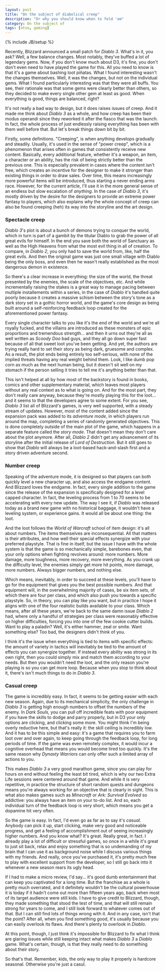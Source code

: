 ```yaml
---
layout: post
title: "On the subject of diabolical creep"
description: "Or why you should know when to fold 'em"
category: On the subject of
tags: [otso, gaming]
---
```

{% include JB/setup %}

Recently, Blizzard announced a small patch for _Diablo 3_. What's in it, you ask? Well, a few balance changes. Most notably, they've buffed a lot of legendary gems. Now, if you don't know much about D3, it's fine, you don't don't even need to have played the game for this. All you need to know is that it's a game about bashing loot piñatas. What I found interesting wasn't the changes themselves. Well, it was the changes, but not on the individual gems. What I found particularly interesting was that they were all buffs. You see, their rationale was that some gems were clearly better than others, so they decided to make every single other gem at least as good. When everything is good, things are balanced, right?

It's not really a bad way to design, but it does raises issues of creep. And it made me think about _Diablo 3_ as a whole, and how creep has been their modus operandi since they reworked it after the fiasco that was the launch. In fact, the whole process of just endlessly raising everything has been with them well before that. But let's break things down bit by bit.

<!-- more -->

Firstly, some definitions. "Creeping", is when anything develops gradually and steadily. Usually, it's used in the sense of "power creep", which is a phenomenon that arises often in games that consistently receive new content. Basically, every additional feature, whether it's a weapon, an item, a character or an ability, has the risk of being strictly better than the previous one. This is especially prevalent in cases where the content isn't free, which creates an incentive for the designer to make it stronger than existing things in order to draw sales. Over time, this means increasingly more powerful items will be introduced, thus starting a never ending arms race. However, for the current article, I'll use it in the more general sense of an endless but slow escalation of _anything_. In the case of _Diablo 3_, it's mostly driven by the desire for the designers to provide an extreme power fantasy to players, which also explains why the whole concept of creep can also be found creeping (heh) its way into the storyline and the art design. 

### Spectacle creep

_Diablo 3_'s plot is about a bunch of demons trying to conquer the world, which in turn is part of a gambit by the titular Diablo to grab the power of all great evils for himself. In the end you save both the world of Sanctuary as well as the High Heavens from what the most evil thing in all of creation. To compare, in _Diablo 2_, you only had to save the world from, like, half the great evils. And then the original game was just one small village with Diablo being the only boss, and even then he wasn't really established as the most dangerous demon in existence.

So there's a clear increase in everything: the size of the world, the threat presented by the enemies, the scale of the objectives, etc. And while incrementally raising the stakes is a great way to manage pacing between multiple installements within a series, in the case of _Diablo_ it's handled quite poorly because it creates a massive schism between the story's tone as a dark story set in a gothic horror world, and the game's core design as being built around a self-reinforcing feedback loop created for the aforementioned power fantasy.

Every single character talks to you like it's the end of the world and we're all royally fucked, and the villains are introduced as these monsters of epic proportions and tremendous strength... and then it urns out they're all as well written as _Scoody Doo_ bad guys, and they all go down super fast because of all that sweet loot you've been getting. And yet, the authors are trying really hard to set their story as being dark, gruesome and complex. As a result, the plot ends being entirely too self-serious, with none of the implied threats having any real weight behind them. Look, I like dumb pop corn as much as the next human being, but it doesn't sit well on my stomach if the person selling it tries to tell me it's anything better than that.

This isn't helped at all by how most of the backstory is found in books, comics and other supplementary material, which leaves most players without any real context as to what is going on. And for the most part, they don't really care anyway, because they're mostly playing this for the loot... and it seems to that the developers agree to some extent. For you see, _Diablo 3_ list all of Blizzard's games, is very well supported, with a steady stream of updates. However, most of the content added since the expansion pack was added to its _adventure mode_, in which players run around the map, completing a series of randomly generated objectives. This is done completely outside of the main plot of the game, which happens in a separate feature called the _story mode_. That doesn't mean they don't care about the plot anymore. After all, _Diablo 2_ didn't get any advancement of its storyline after the initial release of _Lord of Destruction_. But it still goes to show that _Diablo_ will always be a loot-based hack-and-slash first and a story driven adventure second.

### Number creep

 Speaking of the adventure mode, it is designed so that players can both quickly level a new character up, and also access the endgame content. And Blizzard loves the endgame. In fact, every single addition to the game since the release of the expansion is specifically designed for a level capped character. In fact, the leveling process from 1 to 70 seems to be accelerating with every new update. The way I see it, if _Diablo_ was released today as a brand new game with no historical baggage, it wouldn't have a leveling system, or experience gains. It would all be about one thing: the loot. 

And the loot follows the _World of Warcraft_ school of item design: it's all about numbers. The items themselves are inconsequential. All that matters is their attributes, and how well their special effects synergize with your preferred playstyle. That is fine in itself, but the issue I have with the whole system is that the game is so mechanically simple, barebones even, that your only options when fighting revolves around: more numbers. More damage, more toughness, more recovery, more everything. As you crank up the difficulty level, the enemies simply get more hit points, more damage, more numbers. Always bigger numbers, and nothing else.

Which means, inevitably, in order to succeed at these levels, you'll have to go for the equipment that gives you the best possible numbers. And that equipment will, in the overwhelming majority of cases, be six item sets, of which there are four per class, and which also push you towards a specific playstyle. So, in theory, you can play like you want, but in practice I hope it aligns with one of the four realistic builds available to your class. Which means, after all these years, we're back to the same damn issue _Diablo 2_ had, where only a handful of strategies per class were reasonably effective on higher difficulties, forcing you into one of the few cookie cutter builds. Want to play a paladin? Well, it's either hammer, zeal or smite. Want something else? Too bad, the designers didn't think of you.

I think it's the issue when everything is tied to items with specific effects: the amount of variety in tactics will inevitably be tied to the amount of effects you can synergize together. If instead every ability was strong in its own right, then you could simply mix and match them according to your needs. But then you wouldn't need the loot, and the only reason you're playing is so you can get more loop. Because when you stop to think about it, there's isn't much things to do in _Diablo 3_.

### Casual creep

The game is incredibly easy. In fact, it seems to be getting easier with each new season. Again, due to its mechanical simplicity, the only challenge in _Diablo 3_ is getting high enough numbers to offset the numbers of the enemy. In _Dark Souls_, you can pull off incredible feats with poor equipment if you have the skills to dodge and parry properly, but in D3 your only options are clicking, and clicking some more. You might think I'm being overly reductive here, but that's really it: the skill ceiling is incredibly low. And it has to be this simple and easy: it's a game that requires you to farm loot over and over again, to keep going through the feedback loop, for long periods of time. If the game was even remotely complex, it would incur a cognitive overhead that means you would become tired too quickly. It's the same reason why _Dynasty Warriors_ can only offer such a limited array of actions to you.

This makes _Diablo 3_ a very good marathon game, since you can play for hours on end without feeling the least bit tired, which is why our two Extra Life sessions were centered around that game. And while it is very repetitive, in practice the structure of short random quests and dungeons means you're always working for an objective that is clearly in sight. This is what also makes games such as _Minecraft_ or _Ark: Survival Evolved_ so addictive: you always have an item on your to-do list. And so, each individual turn of the feedback loop is very short, which means you get a dopamine hit very often. 

So the game is easy. In fact, I'd even go as far as to say it's _casual_. Anybody can pick it up, start clicking, make very good and noticeable progress, and get a feeling of accomplishment out of seeing increasingly higher numbers. And you know what? It's great. Really great, in fact. I already play a lot of difficult or stressful games, so once in a while it's great to just sit back, relax and enjoy something that is so undemanding of my brain that I can use it as background noise while I discuss various things with my friends. And really, once you've purchased it, it's pretty much free to play with excellent support from the developer, so I still go back into it whenever a new season rears its ugly head.

If I had to make a micro review, I'd say... it's good dumb entertainment that can keep you captivated for a long time. But the franchise as a whole is pretty much overrated, and it definitely wouldn't be the cultural powerhouse it is today if it hadn't come out more than fifteen years ago, back when most of its target audience were still kids. I have to give credit to Blizzard, though, they made something that stood the test of time, and that will still remain strong for years to come, and I still look forward to whatever comes out of that. But I can still find lots of things wrong with it. And in any case, isn't that the point? After all, when you find something good, it's usually because you can easily overlook its flaws. And there's plenty to overlook in _Diablo_. 

At this point, though, I just think it's impossible for Blizzard to fix what I think are glaring issues while still keeping intact what makes _Diablo 3_ a _Diablo_ game. What's certain, though, is that they really need to do something about their story.

So that's that. Remember, kids, the only way to play it properly is hardcore seasonal. Otherwise you're just a casul.